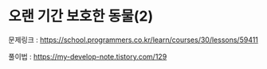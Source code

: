 # 오랜 기간 보호한 동물(2)
문제링크 : https://school.programmers.co.kr/learn/courses/30/lessons/59411

풀이법 : https://my-develop-note.tistory.com/129

